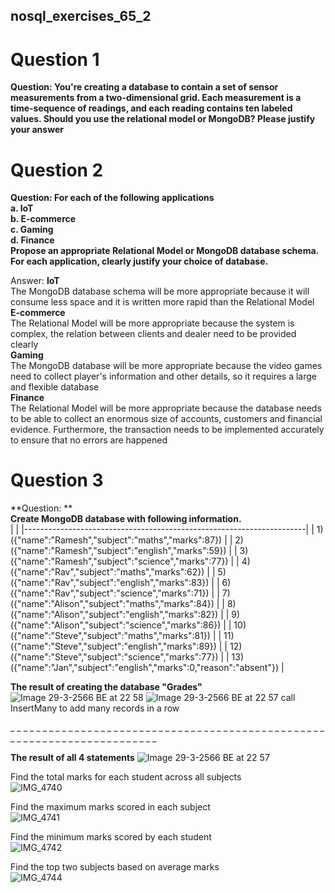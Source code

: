 ## nosql_exercises_65_2

# Question 1
**Question: You're creating a database to contain a set of sensor measurements from a two-dimensional grid.
Each measurement is a time-sequence of readings, and each reading contains ten labeled values.
Should you use the relational model or MongoDB? Please justify your answer** <br />

# Question 2

**Question: For each of the following applications <br />
a. IoT <br />
b. E-commerce <br />
c. Gaming <br />
d. Finance <br />
Propose an appropriate Relational Model or MongoDB database schema. For each application,
clearly justify your choice of database.**

Answer: 
**IoT** <br />
The MongoDB database schema will be more appropriate because it will consume less space and it is written more rapid than the Relational Model <br />
**E-commerce** <br />
The Relational Model will be more appropriate because the system is complex, the relation between clients and dealer need to be provided clearly <br />
**Gaming** <br />
The MongoDB database will be more appropriate because the video games need to collect player's information and other details, so it requires a large and flexible database <br />
**Finance** <br />
The Relational Model will be more appropriate because the database needs to be able to collect an enormous size of accounts, customers and financial evidence. Furthermore, the transaction needs to be implemented accurately to ensure that no errors are happened <br />


# Question 3
**Question: ** <br />
**Create MongoDB database with following information.** <br />
|                                                                      |
|----------------------------------------------------------------------|
| 1) ({"name":"Ramesh","subject":"maths","marks":87})                  |
| 2) ({"name":"Ramesh","subject":"english","marks":59})                | 
| 3) ({"name":"Ramesh","subject":"science","marks":77})                |
| 4) ({"name":"Rav","subject":"maths","marks":62})                     |
| 5) ({"name":"Rav","subject":"english","marks":83})                   |
| 6) ({"name":"Rav","subject":"science","marks":71})                   |
| 7) ({"name":"Alison","subject":"maths","marks":84})                  |
| 8) ({"name":"Alison","subject":"english","marks":82})                |
| 9) ({"name":"Alison","subject":"science","marks":86})                |
| 10) ({"name":"Steve","subject":"maths","marks":81})                  |
| 11) ({"name":"Steve","subject":"english","marks":89})                |
| 12) ({"name":"Steve","subject":"science","marks":77})                |
| 13) ({"name":"Jan","subject":"english","marks":0,"reason":"absent"}) |

**The result of creating the database "Grades"**
![Image 29-3-2566 BE at 22 58](https://user-images.githubusercontent.com/92812914/228854854-60ee1c2f-c873-40e8-8dfe-063d343a943c.jpeg)
![Image 29-3-2566 BE at 22 57](https://user-images.githubusercontent.com/92812914/228854828-0b36bf66-a175-4e1d-a854-550be2f2889d.jpeg)
call InsertMany to add many records in a row



_ _ _ _ _ _ _ _ _ _ _ _ _ _ _ _ _ _ _ _ _ _ _ _ _ _ _ _ _ _ _ _ _ _ _ _ _ _ _ _ _ _ _ _ _ _ _ _ _ _ _ _ _ _ _ _ _ _ _ _ _ _ _ _ _ _ _ _ _ _ _ _ <br />



**The result of all 4 statements**
![Image 29-3-2566 BE at 22 57](https://user-images.githubusercontent.com/92812914/228854784-5496062f-8dc9-49f0-bc84-0caa65f70e07.jpeg)

Find the total marks for each student across all subjects <br />
![IMG_4740](https://user-images.githubusercontent.com/92812914/228853988-cd0c0a47-d236-42c2-9e1c-c83b9eb9c08f.jpeg)


Find the maximum marks scored in each subject <br />
![IMG_4741](https://user-images.githubusercontent.com/92812914/228854007-3f69eecc-cbeb-42b9-acb3-722e048547b0.jpeg)


Find the minimum marks scored by each student <br />
![IMG_4742](https://user-images.githubusercontent.com/92812914/228854010-e7c1e399-69fe-43ef-819f-a5a6e28bfc84.jpeg)


Find the top two subjects based on average marks <br />
![IMG_4744](https://user-images.githubusercontent.com/92812914/228854014-bc9ef419-c4af-4f35-8761-f84abafeff28.jpeg)
